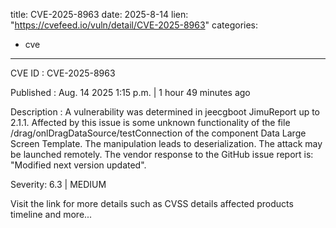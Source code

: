  
title: CVE-2025-8963
date: 2025-8-14
lien: "https://cvefeed.io/vuln/detail/CVE-2025-8963"
categories:
  - cve
---

CVE ID : CVE-2025-8963

Published :  Aug. 14
2025
1:15 p.m. | 1 hour
49 minutes ago

Description : A vulnerability was determined in jeecgboot JimuReport up to 2.1.1. Affected by this issue is some unknown functionality of the file /drag/onlDragDataSource/testConnection of the component Data Large Screen Template. The manipulation leads to deserialization. The attack may be launched remotely. The vendor response to the GitHub issue report is: "Modified
next version updated".

Severity: 6.3 | MEDIUM

Visit the link for more details
such as CVSS details
affected products
timeline
and more...
